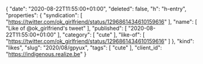 {
  "date": "2020-08-22T11:55:00+01:00",
  "deleted": false,
  "h": "h-entry",
  "properties": {
    "syndication": [
      "https://twitter.com/ok_girlfriend/status/1296861434610159616"
    ],
    "name": [
      "Like of @ok_girlfriend's tweet"
    ],
    "published": [
      "2020-08-22T11:55:00+01:00"
    ],
    "category": [
      "cute"
    ],
    "like-of": [
      "https://twitter.com/ok_girlfriend/status/1296861434610159616"
    ]
  },
  "kind": "likes",
  "slug": "2020/08/gpyux",
  "tags": [
    "cute"
  ],
  "client_id": "https://indigenous.realize.be"
}
